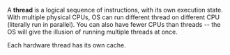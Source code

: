 A **thread** is a logical sequence of instructions, with its own execution state. With multiple physical CPUs, OS can run different thread on different CPU (literally run in parallel). You can also have fewer CPUs than threads -- the OS will give the illusion of running multiple threads at once.

Each hardware thread has its own cache.